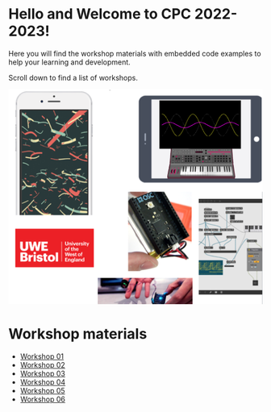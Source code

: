 # Hello and Welcome to CPC 2022-2023!

Here you will find the workshop materials with embedded code examples to help your learning and development.

Scroll down to find a list of workshops.

![welcome image](images/CPC_Splash-01.png)

# Workshop materials
- [Workshop 01](WS01)
- [Workshop 02](WS02)
- [Workshop 03](WS03)
- [Workshop 04](WS04)
- [Workshop 05](WS05)
- [Workshop 06](WS06)
